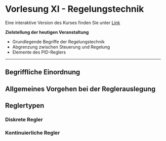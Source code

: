 <!--

author:   Sebastian Zug & Georg Jäger
email:    sebastian.zug@informatik.tu-freiberg.de & Georg.Jaeger@informatik.tu-freiberg.de
version:  1.0.1
language: de
comment:  In dieser Vorlesungen werden die Schichten einer Roboterarchitektur adressiert.
narrator: Deutsch Female

import: https://raw.githubusercontent.com/LiaTemplates/Rextester/master/README.md
import: https://raw.githubusercontent.com/liascript-templates/plantUML/master/README.md

link: https://cdnjs.cloudflare.com/ajax/libs/animate.css/3.7.0/animate.min.css
-->

# Vorlesung XI - Regelungstechnik

Eine interaktive Version des Kurses finden Sie unter [Link](https://liascript.github.io/course/?https://raw.githubusercontent.com/SebastianZug/SoftwareprojektRobotik/master/11_Regelungstechnik.md)

**Zielstellung der heutigen Veranstaltung**

+ Grundlegende Begriffe der Regelungstechnik
+ Abgrenzung zwischen Steuerung und Regelung
+ Elemente des PID-Reglers

--------------------------------------------------------------------------------

## Begriffliche Einordnung

## Allgemeines Vorgehen bei der Reglerauslegung

## Reglertypen

### Diskrete Regler

### Kontinuierliche Regler
